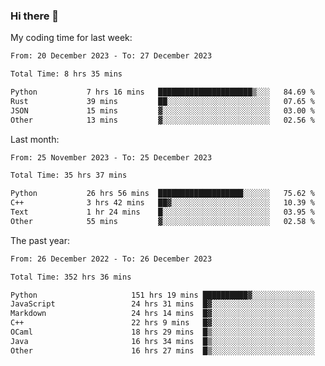 ### Hi there 👋

My coding time for last week:

<!--START_SECTION:week-->

```txt
From: 20 December 2023 - To: 27 December 2023

Total Time: 8 hrs 35 mins

Python           7 hrs 16 mins   █████████████████████▒░░░   84.69 %
Rust             39 mins         ██░░░░░░░░░░░░░░░░░░░░░░░   07.65 %
JSON             15 mins         ▓░░░░░░░░░░░░░░░░░░░░░░░░   03.00 %
Other            13 mins         ▓░░░░░░░░░░░░░░░░░░░░░░░░   02.56 %
```

<!--END_SECTION:week-->

Last month:

<!--START_SECTION:month-->

```txt
From: 25 November 2023 - To: 25 December 2023

Total Time: 35 hrs 37 mins

Python           26 hrs 56 mins  ███████████████████░░░░░░   75.62 %
C++              3 hrs 42 mins   ██▓░░░░░░░░░░░░░░░░░░░░░░   10.39 %
Text             1 hr 24 mins    █░░░░░░░░░░░░░░░░░░░░░░░░   03.95 %
Other            55 mins         ▓░░░░░░░░░░░░░░░░░░░░░░░░   02.58 %
```

<!--END_SECTION:month-->

The past year:

<!--START_SECTION:year-->

```txt
From: 26 December 2022 - To: 26 December 2023

Total Time: 352 hrs 36 mins

Python                     151 hrs 19 mins ██████████▓░░░░░░░░░░░░░░   42.92 %
JavaScript                 24 hrs 31 mins  █▓░░░░░░░░░░░░░░░░░░░░░░░   06.96 %
Markdown                   24 hrs 14 mins  █▓░░░░░░░░░░░░░░░░░░░░░░░   06.88 %
C++                        22 hrs 9 mins   █▓░░░░░░░░░░░░░░░░░░░░░░░   06.28 %
OCaml                      18 hrs 29 mins  █▒░░░░░░░░░░░░░░░░░░░░░░░   05.24 %
Java                       16 hrs 34 mins  █▒░░░░░░░░░░░░░░░░░░░░░░░   04.70 %
Other                      16 hrs 27 mins  █▒░░░░░░░░░░░░░░░░░░░░░░░   04.67 %
```

<!--END_SECTION:year-->
